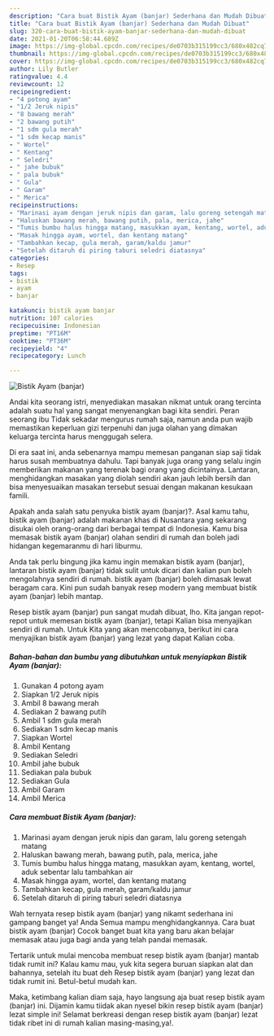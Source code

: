 ```yaml
---
description: "Cara buat Bistik Ayam (banjar) Sederhana dan Mudah Dibuat"
title: "Cara buat Bistik Ayam (banjar) Sederhana dan Mudah Dibuat"
slug: 320-cara-buat-bistik-ayam-banjar-sederhana-dan-mudah-dibuat
date: 2021-01-20T06:58:44.689Z
image: https://img-global.cpcdn.com/recipes/de0703b315199cc3/680x482cq70/bistik-ayam-banjar-foto-resep-utama.jpg
thumbnail: https://img-global.cpcdn.com/recipes/de0703b315199cc3/680x482cq70/bistik-ayam-banjar-foto-resep-utama.jpg
cover: https://img-global.cpcdn.com/recipes/de0703b315199cc3/680x482cq70/bistik-ayam-banjar-foto-resep-utama.jpg
author: Lily Butler
ratingvalue: 4.4
reviewcount: 12
recipeingredient:
- "4 potong ayam"
- "1/2 Jeruk nipis"
- "8 bawang merah"
- "2 bawang putih"
- "1 sdm gula merah"
- "1 sdm kecap manis"
- " Wortel"
- " Kentang"
- " Seledri"
- " jahe bubuk"
- " pala bubuk"
- " Gula"
- " Garam"
- " Merica"
recipeinstructions:
- "Marinasi ayam dengan jeruk nipis dan garam, lalu goreng setengah matang"
- "Haluskan bawang merah, bawang putih, pala, merica, jahe"
- "Tumis bumbu halus hingga matang, masukkan ayam, kentang, wortel, aduk sebentar lalu tambahkan air"
- "Masak hingga ayam, wortel, dan kentang matang"
- "Tambahkan kecap, gula merah, garam/kaldu jamur"
- "Setelah ditaruh di piring taburi seledri diatasnya"
categories:
- Resep
tags:
- bistik
- ayam
- banjar

katakunci: bistik ayam banjar 
nutrition: 107 calories
recipecuisine: Indonesian
preptime: "PT16M"
cooktime: "PT36M"
recipeyield: "4"
recipecategory: Lunch

---
```



![Bistik Ayam (banjar)](https://img-global.cpcdn.com/recipes/de0703b315199cc3/680x482cq70/bistik-ayam-banjar-foto-resep-utama.jpg)

Andai kita seorang istri, menyediakan masakan nikmat untuk orang tercinta adalah suatu hal yang sangat menyenangkan bagi kita sendiri. Peran seorang ibu Tidak sekadar mengurus rumah saja, namun anda pun wajib memastikan keperluan gizi terpenuhi dan juga olahan yang dimakan keluarga tercinta harus menggugah selera.

Di era  saat ini, anda sebenarnya mampu memesan panganan siap saji tidak harus susah membuatnya dahulu. Tapi banyak juga orang yang selalu ingin memberikan makanan yang terenak bagi orang yang dicintainya. Lantaran, menghidangkan masakan yang diolah sendiri akan jauh lebih bersih dan bisa menyesuaikan masakan tersebut sesuai dengan makanan kesukaan famili. 



Apakah anda salah satu penyuka bistik ayam (banjar)?. Asal kamu tahu, bistik ayam (banjar) adalah makanan khas di Nusantara yang sekarang disukai oleh orang-orang dari berbagai tempat di Indonesia. Kamu bisa memasak bistik ayam (banjar) olahan sendiri di rumah dan boleh jadi hidangan kegemaranmu di hari liburmu.

Anda tak perlu bingung jika kamu ingin memakan bistik ayam (banjar), lantaran bistik ayam (banjar) tidak sulit untuk dicari dan kalian pun boleh mengolahnya sendiri di rumah. bistik ayam (banjar) boleh dimasak lewat beragam cara. Kini pun sudah banyak resep modern yang membuat bistik ayam (banjar) lebih mantap.

Resep bistik ayam (banjar) pun sangat mudah dibuat, lho. Kita jangan repot-repot untuk memesan bistik ayam (banjar), tetapi Kalian bisa menyajikan sendiri di rumah. Untuk Kita yang akan mencobanya, berikut ini cara menyajikan bistik ayam (banjar) yang lezat yang dapat Kalian coba.

<!--inarticleads1-->

##### Bahan-bahan dan bumbu yang dibutuhkan untuk menyiapkan Bistik Ayam (banjar):

1. Gunakan 4 potong ayam
1. Siapkan 1/2 Jeruk nipis
1. Ambil 8 bawang merah
1. Sediakan 2 bawang putih
1. Ambil 1 sdm gula merah
1. Sediakan 1 sdm kecap manis
1. Siapkan  Wortel
1. Ambil  Kentang
1. Sediakan  Seledri
1. Ambil  jahe bubuk
1. Sediakan  pala bubuk
1. Sediakan  Gula
1. Ambil  Garam
1. Ambil  Merica




<!--inarticleads2-->

##### Cara membuat Bistik Ayam (banjar):

1. Marinasi ayam dengan jeruk nipis dan garam, lalu goreng setengah matang
1. Haluskan bawang merah, bawang putih, pala, merica, jahe
1. Tumis bumbu halus hingga matang, masukkan ayam, kentang, wortel, aduk sebentar lalu tambahkan air
1. Masak hingga ayam, wortel, dan kentang matang
1. Tambahkan kecap, gula merah, garam/kaldu jamur
1. Setelah ditaruh di piring taburi seledri diatasnya




Wah ternyata resep bistik ayam (banjar) yang nikamt sederhana ini gampang banget ya! Anda Semua mampu menghidangkannya. Cara buat bistik ayam (banjar) Cocok banget buat kita yang baru akan belajar memasak atau juga bagi anda yang telah pandai memasak.

Tertarik untuk mulai mencoba membuat resep bistik ayam (banjar) mantab tidak rumit ini? Kalau kamu mau, yuk kita segera buruan siapkan alat dan bahannya, setelah itu buat deh Resep bistik ayam (banjar) yang lezat dan tidak rumit ini. Betul-betul mudah kan. 

Maka, ketimbang kalian diam saja, hayo langsung aja buat resep bistik ayam (banjar) ini. Dijamin kamu tiidak akan nyesel bikin resep bistik ayam (banjar) lezat simple ini! Selamat berkreasi dengan resep bistik ayam (banjar) lezat tidak ribet ini di rumah kalian masing-masing,ya!.

